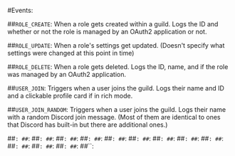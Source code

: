 #Events:

##`ROLE_CREATE`:
When a role gets created within a guild. Logs the ID and whether or not the role is managed by an OAuth2 application or not.


##`ROLE_UPDATE`:
When a role's settings get updated. (Doesn't specify what settings were changed at this point in time)


##`ROLE_DELETE`:
When a role gets deleted. Logs the ID, name, and if the role was managed by an OAuth2 application.


##`USER_JOIN`:
Triggers when a user joins the guild. Logs their name and ID and a clickable profile card if in rich mode.


##`USER_JOIN_RANDOM`:
Triggers when a user joins the guild. Logs their name with a random Discord join message. (Most of them are identical to ones that Discord has built-in but there are additional ones.)


##``:
##``:
##``:
##``:
##``:
##``:
##``:
##``:
##``:
##``:
##``:
##``:
##``:
##``:
##``:
##``:
##``:
##``:
##``:
##``:
##``:
##``:
##``:
##``:
##``:
